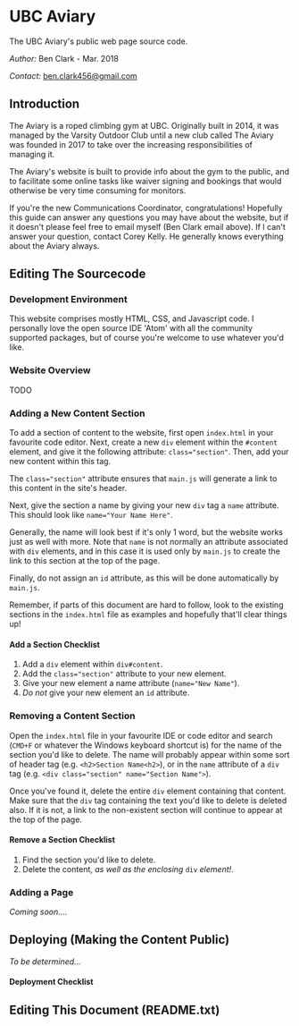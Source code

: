 # UBC Aviary
The UBC Aviary's public web page source code.

_Author:_ Ben Clark - Mar. 2018

_Contact:_ ben.clark456@gmail.com

## Introduction

The Aviary is a roped climbing gym at UBC. Originally built in 2014,
it was managed by the Varsity Outdoor Club until a new club called
The Aviary was founded in 2017 to take over the increasing
responsibilities of managing it.

The Aviary's website is built to provide info about the gym to the
public, and to facilitate some online tasks like waiver signing and
bookings that would otherwise be very time consuming for monitors.

If you're the new Communications Coordinator, congratulations!
Hopefully this guide can answer any questions you may have about the
website, but if it doesn't please feel free to email myself (Ben Clark
email above). If I can't answer your question, contact Corey Kelly.
He generally knows everything about the Aviary always.

## Editing The Sourcecode

### Development Environment
This website comprises mostly HTML, CSS, and Javascript code. I
personally love the open source IDE 'Atom' with all the community
supported packages, but of course you're welcome to use whatever
you'd like.

### Website Overview

TODO

### Adding a New Content Section

To add a section of content to the website, first open `index.html`
in your favourite code editor. Next, create a new `div` element within
the `#content` element, and give it the following attribute:
`class="section"`. Then, add your new content within this  tag.

The `class="section"` attribute ensures that `main.js` will generate
a link to this content in the site's header.

Next, give the section a name by giving your new `div` tag a `name`
attribute. This should look like `name="Your Name Here"`.

Generally, the name will look best if it's only 1 word, but the
website works just as well with more. Note that `name` is not normally
an attribute associated with `div` elements, and in this case it is used only by
`main.js` to create the link to this section at the top of the page.

Finally, do not assign an `id` attribute, as this will be done
automatically by `main.js`.

Remember, if parts of this document are hard to follow, look to the
existing sections in the `index.html` file as examples and hopefully
that'll clear things up!

#### Add a Section Checklist

1. Add a `div` element within `div#content`.
2. Add the `class="section"` attribute to your new element.
3. Give your new element a name attribute (`name="New Name"`).
4. _Do not_ give your new element an `id` attribute.


### Removing a Content Section

Open the `index.html` file in your favourite IDE or code editor and
search (`CMD+F` or whatever the Windows keyboard shortcut is) for the
name of the section you'd like to delete. The name will probably
appear within some sort of header tag (e.g. `<h2>Section Name<h2>`),
or in the `name` attribute of a `div` tag (e.g.
`<div class="section" name="Section Name">`).

Once you've found it, delete the entire `div` element containing that
content. Make sure that the `div` tag containing the text you'd like
to delete is deleted also. If it is not, a link to the non-existent 
section will continue to appear at the top of the page.

#### Remove a Section Checklist

1. Find the section you'd like to delete.
2. Delete the content, _as well as the enclosing_ `div` _element!_.


### Adding a Page

_Coming soon...._

## Deploying (Making the Content Public)

_To be determined..._

#### Deployment Checklist



## Editing This Document (README.txt)
